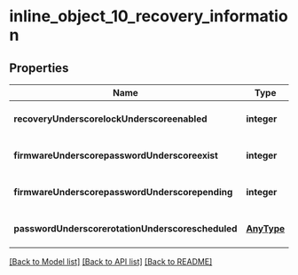 # inline_object_10_recovery_information

## Properties
Name | Type | Description | Notes
------------ | ------------- | ------------- | -------------
**recoveryUnderscorelockUnderscoreenabled** | **integer** |  | [optional] [default to null]
**firmwareUnderscorepasswordUnderscoreexist** | **integer** |  | [optional] [default to null]
**firmwareUnderscorepasswordUnderscorepending** | **integer** |  | [optional] [default to null]
**passwordUnderscorerotationUnderscorescheduled** | [**AnyType**](.md) |  | [optional] [default to null]

[[Back to Model list]](../README.md#documentation-for-models) [[Back to API list]](../README.md#documentation-for-api-endpoints) [[Back to README]](../README.md)


